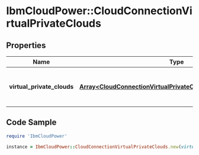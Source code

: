 # IbmCloudPower::CloudConnectionVirtualPrivateClouds

## Properties

Name | Type | Description | Notes
------------ | ------------- | ------------- | -------------
**virtual_private_clouds** | [**Array&lt;CloudConnectionVirtualPrivateCloudsVirtualPrivateClouds&gt;**](CloudConnectionVirtualPrivateCloudsVirtualPrivateClouds.md) | list of available virtual private clouds | 

## Code Sample

```ruby
require 'IbmCloudPower'

instance = IbmCloudPower::CloudConnectionVirtualPrivateClouds.new(virtual_private_clouds: null)
```



